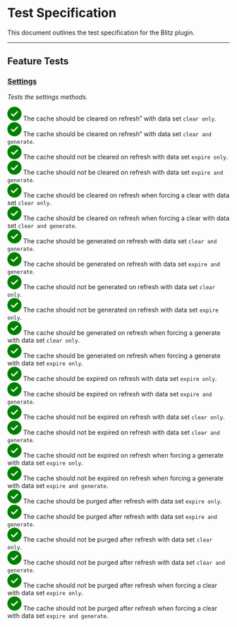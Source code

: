 # Test Specification

This document outlines the test specification for the Blitz plugin.

---

## Feature Tests

### [Settings](pest/Feature/SettingsTest.php)

_Tests the settings methods._

![Pass](https://raw.githubusercontent.com/putyourlightson/craft-generate-test-spec/main/icons/pass.svg) The cache should be cleared on refresh” with data set `clear only`.  
![Pass](https://raw.githubusercontent.com/putyourlightson/craft-generate-test-spec/main/icons/pass.svg) The cache should be cleared on refresh” with data set `clear and generate`.  
![Pass](https://raw.githubusercontent.com/putyourlightson/craft-generate-test-spec/main/icons/pass.svg) The cache should not be cleared on refresh with data set `expire only`.  
![Pass](https://raw.githubusercontent.com/putyourlightson/craft-generate-test-spec/main/icons/pass.svg) The cache should not be cleared on refresh with data set `expire and generate`.  
![Pass](https://raw.githubusercontent.com/putyourlightson/craft-generate-test-spec/main/icons/pass.svg) The cache should be cleared on refresh when forcing a clear with data set `clear only`.  
![Pass](https://raw.githubusercontent.com/putyourlightson/craft-generate-test-spec/main/icons/pass.svg) The cache should be cleared on refresh when forcing a clear with data set `clear and generate`.  
![Pass](https://raw.githubusercontent.com/putyourlightson/craft-generate-test-spec/main/icons/pass.svg) The cache should be generated on refresh with data set `clear and generate`.  
![Pass](https://raw.githubusercontent.com/putyourlightson/craft-generate-test-spec/main/icons/pass.svg) The cache should be generated on refresh with data set `expire and generate`.  
![Pass](https://raw.githubusercontent.com/putyourlightson/craft-generate-test-spec/main/icons/pass.svg) The cache should not be generated on refresh with data set `clear only`.  
![Pass](https://raw.githubusercontent.com/putyourlightson/craft-generate-test-spec/main/icons/pass.svg) The cache should not be generated on refresh with data set `expire only`.  
![Pass](https://raw.githubusercontent.com/putyourlightson/craft-generate-test-spec/main/icons/pass.svg) The cache should be generated on refresh when forcing a generate with data set `clear only`.  
![Pass](https://raw.githubusercontent.com/putyourlightson/craft-generate-test-spec/main/icons/pass.svg) The cache should be generated on refresh when forcing a generate with data set `expire only`.  
![Pass](https://raw.githubusercontent.com/putyourlightson/craft-generate-test-spec/main/icons/pass.svg) The cache should be expired on refresh with data set `expire only`.  
![Pass](https://raw.githubusercontent.com/putyourlightson/craft-generate-test-spec/main/icons/pass.svg) The cache should be expired on refresh with data set `expire and generate`.  
![Pass](https://raw.githubusercontent.com/putyourlightson/craft-generate-test-spec/main/icons/pass.svg) The cache should not be expired on refresh with data set `clear only`.  
![Pass](https://raw.githubusercontent.com/putyourlightson/craft-generate-test-spec/main/icons/pass.svg) The cache should not be expired on refresh with data set `clear and generate`.  
![Pass](https://raw.githubusercontent.com/putyourlightson/craft-generate-test-spec/main/icons/pass.svg) The cache should not be expired on refresh when forcing a generate with data set `expire only`.  
![Pass](https://raw.githubusercontent.com/putyourlightson/craft-generate-test-spec/main/icons/pass.svg) The cache should not be expired on refresh when forcing a generate with data set `expire and generate`.  
![Pass](https://raw.githubusercontent.com/putyourlightson/craft-generate-test-spec/main/icons/pass.svg) The cache should be purged after refresh with data set `expire only`.  
![Pass](https://raw.githubusercontent.com/putyourlightson/craft-generate-test-spec/main/icons/pass.svg) The cache should be purged after refresh with data set `expire and generate`.  
![Pass](https://raw.githubusercontent.com/putyourlightson/craft-generate-test-spec/main/icons/pass.svg) The cache should not be purged after refresh with data set `clear only`.  
![Pass](https://raw.githubusercontent.com/putyourlightson/craft-generate-test-spec/main/icons/pass.svg) The cache should not be purged after refresh with data set `clear and generate`.  
![Pass](https://raw.githubusercontent.com/putyourlightson/craft-generate-test-spec/main/icons/pass.svg) The cache should not be purged after refresh when forcing a clear with data set `expire only`.  
![Pass](https://raw.githubusercontent.com/putyourlightson/craft-generate-test-spec/main/icons/pass.svg) The cache should not be purged after refresh when forcing a clear with data set `expire and generate`.  
